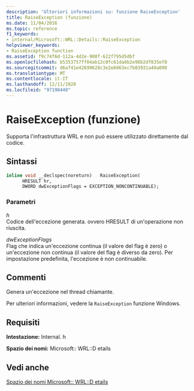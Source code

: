 ```yaml
---
description: 'Ulteriori informazioni su: funzione RaiseException'
title: RaiseException (funzione)
ms.date: 11/04/2016
ms.topic: reference
f1_keywords:
- internal/Microsoft::WRL::Details::RaiseException
helpviewer_keywords:
- RaiseException function
ms.assetid: f9c74f6d-112a-4d2e-900f-622f795d5dbf
ms.openlocfilehash: b5353757ff04ab12c0fc61da6b2e98b2df835ef0
ms.sourcegitcommit: d6af41e42699628c3e2e6063ec7b03931a49a098
ms.translationtype: MT
ms.contentlocale: it-IT
ms.lasthandoff: 12/11/2020
ms.locfileid: "97198440"
---
```

# <a name="raiseexception-function"></a>RaiseException (funzione)

Supporta l'infrastruttura WRL e non può essere utilizzato direttamente dal codice.

## <a name="syntax"></a>Sintassi

```cpp
inline void __declspec(noreturn)   RaiseException(
      HRESULT hr,
      DWORD dwExceptionFlags = EXCEPTION_NONCONTINUABLE);
```

### <a name="parameters"></a>Parametri

*h*<br/>
Codice dell'eccezione generata. ovvero HRESULT di un'operazione non riuscita.

*dwExceptionFlags*<br/>
Flag che indica un'eccezione continua (il valore del flag è zero) o un'eccezione non continua (il valore del flag è diverso da zero). Per impostazione predefinita, l'eccezione è non continuabile.

## <a name="remarks"></a>Commenti

Genera un'eccezione nel thread chiamante.

Per ulteriori informazioni, vedere la `RaiseException` funzione Windows.

## <a name="requirements"></a>Requisiti

**Intestazione:** Internal. h

**Spazio dei nomi:** Microsoft:: WRL::D etails

## <a name="see-also"></a>Vedi anche

[Spazio dei nomi Microsoft:: WRL::D etails](microsoft-wrl-details-namespace.md)
